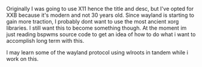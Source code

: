 Originally I was going to use X11 hence the title and desc, but I've opted for XXB because it's modern and not 30 years old. Since wayland is starting to gain more traction, I probably dont want to use the most ancient xorg libraries. I still want this to become something though. At the moment im just reading bspwms source code to get an idea of how to do what i want to accomplish long term with this. 

I may learn some of the wayland protocol using wlroots in tandem while i work on this.